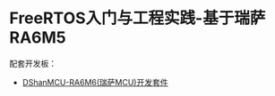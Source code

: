 # FreeRTOS入门与工程实践-基于瑞萨RA6M5


配套开发板：

- [DShanMCU-RA6M6(瑞萨MCU)开发套件](https://item.taobao.com/item.htm?id=728461040949)

